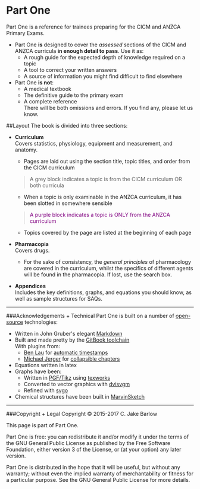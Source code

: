 # Part One

Part One is a reference for trainees preparing for the CICM and ANZCA Primary Exams.
* Part One **is** designed to cover the *assessed* sections of the CICM and ANZCA curricula **in enough detail to pass**. Use it as:
    * A rough guide for the expected depth of knowledge required on a topic
    * A tool to correct your written answers
    * A source of information you might find difficult to find elsewhere
* Part One **is not**:
    * A medical textbook
    * The definitive guide to the primary exam  
    * A complete reference  
    There will be both omissions and errors. If you find any, please let us know.
    

##Layout
The book is divided into three sections:
* **Curriculum**  
Covers statistics, physiology, equipment and measurement, and anatomy.
    * Pages are laid out using the section title, topic titles, and order from the CICM curriculum  
    > A grey block indicates a topic is from the CICM curriculum OR both curricula
    * When a topic is only examinable in the ANZCA curriculum, it has been slotted in somewhere sensible
    > <p style="color:purple";>A purple block indicates a topic is ONLY from the ANZCA curriculum</p>
    * Topics covered by the page are listed at the beginning of each page



        
* **Pharmacopia**  
Covers drugs.
    * For the sake of consistency, the *general principles* of pharmacology are covered in the curriculum, whilst the specifics of different agents will be found in the pharmacopia. If lost, use the search box.

    
* **Appendices**  
Includes the key definitions, graphs, and equations you should know, as well as sample structures for SAQs.

---

###Acknowledgements + Technical
Part One is built on a number of [open-source](https://opensource.org/) technologies:
* Written in John Gruber's elegant [Markdown](https://daringfireball.net/projects/markdown/)
* Built and made pretty by the [GitBook toolchain](https://toolchain.gitbook.com/)    
With plugins from:
    * [Ben Lau](https://github.com/L3au) for [automatic timestamps](https://github.com/L3au/gitbook-plugin-git-author)
    * [Michael Jerger](https://github.com/jerger) for [collapsible chapters](https://github.com/DomainDrivenArchitecture/gitbook-plugin-expandable-chapters)
* Equations written in latex
* Graphs have been:
    * Written in [PGF/Tikz](https://ctan.org/pkg/pgf) using [texworks](https://www.tug.org/texworks/)
    * Converted to vector graphics with [dvisvgm](http://dvisvgm.bplaced.net/)
    * Refined with [svgo](https://github.com/svg/svgo)
* Chemical structures have been built in [MarvinSketch](https://www.chemaxon.com/products/marvin/marvinsketch/)

---

###Copyright + Legal
Copyright © 2015-2017 C. Jake Barlow

This page is part of Part One.

Part One is free: you can redistribute it and/or modify it under the terms of the GNU General Public License as published by the Free Software Foundation, either version 3 of the License, or (at your option) any later version.

Part One is distributed in the hope that it will be useful, but without any warranty; without even the implied warranty of merchantability or fitness for a particular purpose.  See the GNU General Public License for more details.